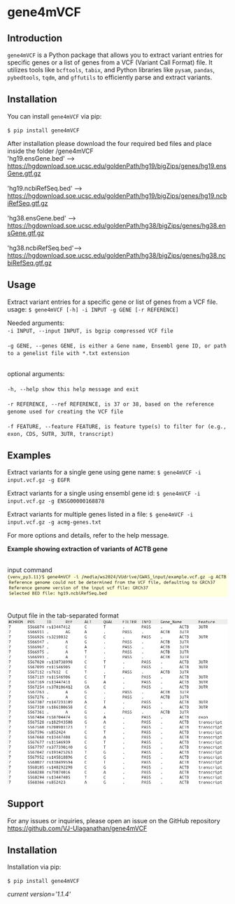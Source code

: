 # gene4mVCF

## Introduction
`gene4mVCF` is a Python package that allows you to extract variant entries for specific genes or a list of genes from a VCF (Variant Call Format) file. It utilizes tools like `bcftools`, `tabix`, and Python libraries like `pysam`, `pandas`, `pybedtools`, `tqdm`, and `gffutils` to efficiently parse and extract variants.

## Installation

You can install `gene4mVCF` via pip:

`$ pip install gene4mVCF`

After installation please download the four required bed files and place inside the folder /gene4mVCF
<br>'hg19.ensGene.bed' --> https://hgdownload.soe.ucsc.edu/goldenPath/hg19/bigZips/genes/hg19.ensGene.gtf.gz </br>
<br>'hg19.ncbiRefSeq.bed' --> https://hgdownload.soe.ucsc.edu/goldenPath/hg19/bigZips/genes/hg19.ncbiRefSeq.gtf.gz </br>
<br>'hg38.ensGene.bed' --> https://hgdownload.soe.ucsc.edu/goldenPath/hg38/bigZips/genes/hg38.ensGene.gtf.gz </br>
<br>'hg38.ncbiRefSeq.bed'--> https://hgdownload.soe.ucsc.edu/goldenPath/hg38/bigZips/genes/hg38.ncbiRefSeq.gtf.gz </br>

## Usage
Extract variant entries for a specific gene or list of genes from a VCF file.
<br>usage: `$ gene4mVCF [-h] -i INPUT -g GENE [-r REFERENCE]`</br>

Needed arguments:
 <br>`-i INPUT, --input INPUT, is bgzip compressed VCF file`</br>
 <br>`-g GENE, --genes GENE, is either a Gene name, Ensembl gene ID, or path to a genelist file with *.txt extension`</br>


<br>optional arguments:</br>
   <br>`-h, --help show this help message and exit`</br>
   <br>`-r REFERENCE, --ref REFERENCE, is 37 or 38, based on the reference genome used for creating the VCF file`</br>
   <br>`-f FEATURE, --feature FEATURE, is feature type(s) to filter for (e.g., exon, CDS, 5UTR, 3UTR, transcript)`</br>
  
## Examples
Extract variants for a single gene using gene name:
`$ gene4mVCF -i input.vcf.gz -g EGFR`

Extract variants for a single using ensembl gene id:
`$ gene4mVCF -i input.vcf.gz -g ENSG00000168878`

Extract variants for multiple genes listed in a file:
`$ gene4mVCF -i input.vcf.gz -g acmg-genes.txt`

For more options and details, refer to the help message.

**Example showing extraction of variants of ACTB gene**

<br>input command</br>
![Example Image](images/input.png)

<br>Output file in the tab-separated format</br>
![Example Image](images/ACTB.png)


## Support
For any issues or inquiries, please open an issue on the GitHub repository https://github.com/VJ-Ulaganathan/gene4mVCF


## Installation

Installation via pip:

`$ pip install gene4mVCF`





<i>current version='1.1.4'</i>


